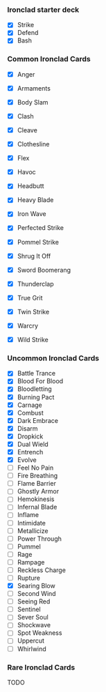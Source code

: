 ### Ironclad starter deck
- [x] Strike
- [x] Defend
- [x] Bash

### Common Ironclad Cards
- [x] Anger
- [x] Armaments
- [x] Body Slam
- [x] Clash
- [x] Cleave
- [x] Clothesline
- [x] Flex
- [x] Havoc
- [x] Headbutt
- [x] Heavy Blade
- [x] Iron Wave
- [x] Perfected Strike
- [x] Pommel Strike
- [x] Shrug It Off
- [x] Sword Boomerang
- [x] Thunderclap
- [x] True Grit
- [x] Twin Strike
- [x] Warcry
- [x] Wild Strike


### Uncommon Ironclad Cards
- [x] Battle Trance
- [x] Blood For Blood
- [x] Bloodletting
- [x] Burning Pact
- [x] Carnage
- [x] Combust
- [x] Dark Embrace
- [x] Disarm
- [x] Dropkick
- [x] Dual Wield
- [x] Entrench
- [x] Evolve
- [ ] Feel No Pain
- [ ] Fire Breathing
- [ ] Flame Barrier
- [ ] Ghostly Armor
- [ ] Hemokinesis
- [ ] Infernal Blade
- [ ] Inflame
- [ ] Intimidate
- [ ] Metallicize
- [ ] Power Through
- [ ] Pummel
- [ ] Rage
- [ ] Rampage
- [ ] Reckless Charge
- [ ] Rupture
- [x] Searing Blow
- [ ] Second Wind
- [ ] Seeing Red
- [ ] Sentinel
- [ ] Sever Soul
- [ ] Shockwave
- [ ] Spot Weakness
- [ ] Uppercut
- [ ] Whirlwind

### Rare Ironclad Cards
TODO
